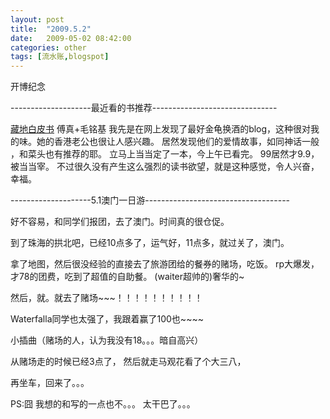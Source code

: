 ```yaml
---
layout: post
title:  "2009.5.2"
date:   2009-05-02 08:42:00
categories: other
tags: [流水账,blogspot]
---
```



开博纪念

--------------------最近看的书推荐-------------------------------

[藏地白皮书]()
傅真+毛铭基
我先是在网上发现了最好金龟换酒的blog，这种很对我的味。她的香港老公也很让人感兴趣。
居然发现他们的爱情故事，如同神话一般 ，和菜头也有推荐的耶。
立马上当当定了一本，今上午已看完。
99居然才9.9，被当当宰。
不过很久没有产生这么强烈的读书欲望，就是这种感觉，令人兴奋，幸福。

--------------------5.1澳门一日游------------------------------------

好不容易，和同学们报团，去了澳门。时间真的很仓促。

到了珠海的拱北吧，已经10点多了，运气好，11点多，就过关了，澳门。

拿了地图，然后很没经验的直接去了旅游团给的餐券的赌场，吃饭。
rp大爆发，才78的团费，吃到了超值的自助餐。
(waiter超帅的)奢华的~

然后，就。就去了赌场~~~！！！！！！！！！！

Waterfalla同学也太强了，我跟着赢了100也~~~~

小插曲（赌场的人，认为我没有18。。。暗自高兴）

从赌场走的时候已经3点了，
然后就走马观花看了个大三八，

再坐车，回来了。。。

PS:囧
我想的和写的一点也不。。。
太干巴了。。。